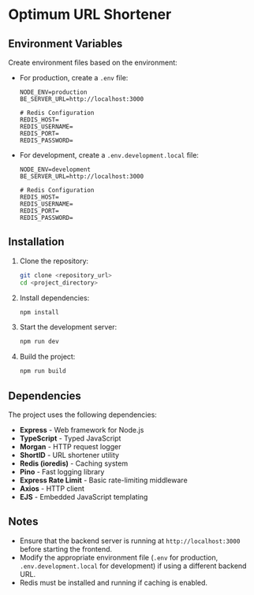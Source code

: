 # Optimum URL Shortener

## Environment Variables

Create environment files based on the environment:

- For production, create a `.env` file:
  
  ```env
  NODE_ENV=production
  BE_SERVER_URL=http://localhost:3000

  # Redis Configuration
  REDIS_HOST=
  REDIS_USERNAME=
  REDIS_PORT=
  REDIS_PASSWORD=
  ```

- For development, create a `.env.development.local` file:
  
  ```env
  NODE_ENV=development
  BE_SERVER_URL=http://localhost:3000

  # Redis Configuration
  REDIS_HOST=
  REDIS_USERNAME=
  REDIS_PORT=
  REDIS_PASSWORD=
  ```

## Installation

1. Clone the repository:
   ```sh
   git clone <repository_url>
   cd <project_directory>
   ```

2. Install dependencies:
   ```sh
   npm install
   ```

3. Start the development server:
   ```sh
   npm run dev
   ```

4. Build the project:
   ```sh
   npm run build
   ```

## Dependencies

The project uses the following dependencies:
- **Express** - Web framework for Node.js
- **TypeScript** - Typed JavaScript
- **Morgan** - HTTP request logger
- **ShortID** - URL shortener utility
- **Redis (ioredis)** - Caching system
- **Pino** - Fast logging library
- **Express Rate Limit** - Basic rate-limiting middleware
- **Axios** - HTTP client
- **EJS** - Embedded JavaScript templating

## Notes
- Ensure that the backend server is running at `http://localhost:3000` before starting the frontend.
- Modify the appropriate environment file (`.env` for production, `.env.development.local` for development) if using a different backend URL.
- Redis must be installed and running if caching is enabled.